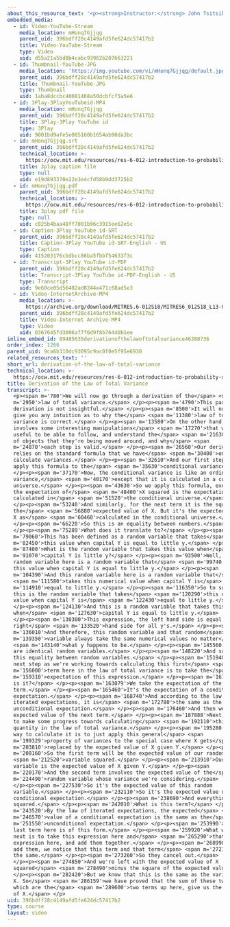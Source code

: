 ```yaml
---
about_this_resource_text: '<p><strong>Instructor:</strong> John Tsitsiklis</p>'
embedded_media:
  - id: Video-YouTube-Stream
    media_location: mHonq7Gjjqg
    parent_uid: 396bdff28c4149afd5fe624dc57417b2
    title: Video-YouTube-Stream
    type: Video
    uid: d55a21a5bd0b4cabc93962b207663221
  - id: Thumbnail-YouTube-JPG
    media_location: 'https://img.youtube.com/vi/mHonq7Gjjqg/default.jpg'
    parent_uid: 396bdff28c4149afd5fe624dc57417b2
    title: Thumbnail-YouTube-JPG
    type: Thumbnail
    uid: 1aba8dccbc40081468a50dcbfcf5a5e6
  - id: 3Play-3PlayYouTubeid-MP4
    media_location: mHonq7Gjjqg
    parent_uid: 396bdff28c4149afd5fe624dc57417b2
    title: 3Play-3Play YouTube id
    type: 3Play
    uid: 9001bd9afe5e085160b1654ab90da3bc
  - id: mHonq7Gjjqg.srt
    parent_uid: 396bdff28c4149afd5fe624dc57417b2
    technical_location: >-
      https://ocw.mit.edu/resources/res-6-012-introduction-to-probability-spring-2018/part-i-the-fundamentals/derivation-of-the-law-of-total-variance/mHonq7Gjjqg.srt
    title: 3play caption file
    type: null
    uid: e19d893370e22e3e4cfd58b9dd3725b2
  - id: mHonq7Gjjqg.pdf
    parent_uid: 396bdff28c4149afd5fe624dc57417b2
    technical_location: >-
      https://ocw.mit.edu/resources/res-6-012-introduction-to-probability-spring-2018/part-i-the-fundamentals/derivation-of-the-law-of-total-variance/mHonq7Gjjqg.pdf
    title: 3play pdf file
    type: null
    uid: c025b4baa48ff7801b96c3915ee62e5c
  - id: Caption-3Play YouTube id-SRT
    parent_uid: 396bdff28c4149afd5fe624dc57417b2
    title: Caption-3Play YouTube id-SRT-English - US
    type: Caption
    uid: 415203176cbdbcc86ba5fbbf54633f3c
  - id: Transcript-3Play YouTube id-PDF
    parent_uid: 396bdff28c4149afd5fe624dc57417b2
    title: Transcript-3Play YouTube id-PDF-English - US
    type: Transcript
    uid: 9e60ce05d56402ad8244e471c68ad5e3
  - id: Video-InternetArchive-MP4
    media_location: >-
      https://archive.org/download/MITRES.6-012S18/MITRES6_012S18_L13-07_300k.mp4
    parent_uid: 396bdff28c4149afd5fe624dc57417b2
    title: Video-Internet Archive-MP4
    type: Video
    uid: 0367645fd3006af7f6d9f8b76440b1ee
inline_embed_id: 89485635derivationofthelawoftotalvariance46388736
order_index: 1266
parent_uid: 9ca6b310dc93095c9ac0f0e5f95e6930
related_resources_text: ''
short_url: derivation-of-the-law-of-total-variance
technical_location: >-
  https://ocw.mit.edu/resources/res-6-012-introduction-to-probability-spring-2018/part-i-the-fundamentals/derivation-of-the-law-of-total-variance
title: Derivation of the Law of Total Variance
transcript: >-
  <p><span m='780'>We will now go through a derivation of the</span> <span
  m='2950'>law of total variance.</span> </p><p><span m='4790'>This particular
  derivation is not insightful.</span> </p><p><span m='8500'>It will not really
  give you any intuition as to why the</span> <span m='11380'>law of total
  variance is correct.</span> </p><p><span m='13580'>On the other hand, it
  involves some interesting manipulations</span> <span m='17270'>that will be
  useful to be able to follow, and understand the</span> <span m='21630'>kinds
  of objects that they're being moved around, and why</span> <span
  m='24870'>each step is valid.</span> </p><p><span m='26560'>Our derivation
  relies on the standard formula that we have</span> <span m='30400'>on how to
  calculate variances.</span> </p><p><span m='32610'>And our first step is to
  apply this formula to the</span> <span m='35630'>conditional variance.</span>
  </p><p><span m='37170'>Now, the conditional variance is like an ordinary
  variance,</span> <span m='40170'>except that it is calculated in a conditional
  universe.</span> </p><p><span m='43630'>So we apply this formula, except that
  the expectation of</span> <span m='48400'>X squared is the expectation
  calculated in</span> <span m='51520'>the conditional universe.</span>
  </p><p><span m='53240'>And similarly, for the next term it is the square of
  the</span> <span m='56880'>expected value of X. But it's the expected value of
  X as</span> <span m='60460'>calculated in the conditional universe.</span>
  </p><p><span m='66220'>So this is an equality between numbers.</span>
  </p><p><span m='75289'>What does it translate to?</span> </p><p><span
  m='79060'>This has been defined as a random variable that takes</span> <span
  m='82450'>this value when capital Y is equal to little y.</span> </p><p><span
  m='87400'>What is the random variable that takes this value when</span> <span
  m='91070'>capital Y is little y?</span> </p><p><span m='93500'>Well, this
  random variable here is a random variable that</span> <span m='99740'>takes
  this value when capital Y is equal to little y.</span> </p><p><span
  m='104390'>And this random variable here is a random variable that</span>
  <span m='111580'>takes this numerical value when capital Y is</span> <span
  m='114910'>equal to little y.</span> </p><p><span m='116350'>So to summarize,
  this is the random variable that takes</span> <span m='120290'>this numerical
  value when capital Y is</span> <span m='122430'>equal to little y.</span>
  </p><p><span m='124130'>And this is a random variable that takes this value
  when</span> <span m='127630'>capital Y is equal to little y.</span>
  </p><p><span m='130300'>This expression, the left hand side is equal to the
  right</span> <span m='133520'>hand side for all y's.</span> </p><p><span
  m='136010'>And therefore, this random variable and that random</span> <span
  m='139350'>variable always take the same numerical values no matter</span>
  <span m='143140'>what y happens to be.</span> </p><p><span m='145560'>So these
  are identical random variables.</span> </p><p><span m='148220'>And so we have
  this equality between random variables.</span> </p><p><span m='151940'>The
  next step as we're working towards calculating this first</span> <span
  m='156000'>term here in the law of total variance is to take the</span> <span
  m='159310'>expectation of this expression.</span> </p><p><span m='161720'>What
  is it?</span> </p><p><span m='163079'>We take the expectation of the first
  term.</span> </p><p><span m='165460'>It's the expectation of a conditional
  expectation.</span> </p><p><span m='168740'>And according to the law of
  iterated expectations, it is</span> <span m='172780'>the same as the
  unconditional expectation.</span> </p><p><span m='176460'>And then we have the
  expected value of the next term.</span> </p><p><span m='187888'>Next, we want
  to make some progress towards calculating</span> <span m='192110'>this second
  quantity in the law of total variance.</span> </p><p><span m='195280'>And the
  way to calculate it is to just apply this general</span> <span
  m='199329'>property of variances to the special case where X gets</span> <span
  m='203810'>replaced by the expected value of X given Y.</span> </p><p><span
  m='208160'>So the first term will be the expected value of our random</span>
  <span m='212520'>variable squared.</span> </p><p><span m='213910'>Our random
  variable is the expected value of X given Y.</span> </p><p><span
  m='220170'>And the second term involves the expected value of the</span> <span
  m='224490'>random variable whose variance we're considering.</span>
  </p><p><span m='227530'>So it's the expected value of this random
  variable.</span> </p><p><span m='232110'>So it's the expected value of the
  conditional expectation.</span> </p><p><span m='238690'>And everything gets
  squared.</span> </p><p><span m='242010'>What is this term?</span> </p><p><span
  m='243520'>By the law of iterated expectations, the expected</span> <span
  m='246570'>value of a conditional expectation is the same as the</span> <span
  m='251550'>unconditional expectation.</span> </p><p><span m='253990'>So this
  last term here is of this form.</span> </p><p><span m='259920'>What we will do
  next is to take this expression here and</span> <span m='265290'>that
  expression here, and add them together.</span> </p><p><span m='268990'>When we
  add them, we notice that this term and that term</span> <span m='272180'>are
  the same.</span> </p><p><span m='273260'>So they cancel out.</span>
  </p><p><span m='274850'>And we're left with the expected value of X
  squared</span> <span m='278490'>minus the square of the expected value.</span>
  </p><p><span m='282420'>But we know that this is the same as the variance of
  X. So</span> <span m='286159'>we have proved that the sum of these two terms,
  which are the</span> <span m='289600'>two terms up here, give us the variance
  of X.</span> </p>
uid: 396bdff28c4149afd5fe624dc57417b2
type: course
layout: video
---
```

